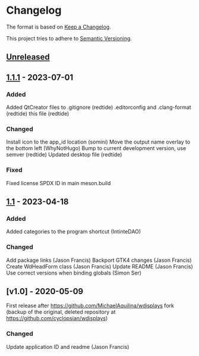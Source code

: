 # Changelog

The format is based on [Keep a Changelog][1].

This project tries to adhere to [Semantic Versioning][2].

## [Unreleased]

## [1.1.1] - 2023-07-01

### Added

Added QtCreator files to .gitignore (redtide)
.editorconfig and .clang-format (redtide)
this file (redtide)

### Changed

Install icon to the app_id location (somini)
Move the output name overlay to the bottom left (WhyNotHugo)
Bump to current development version, use semver (redtide)
Updated desktop file (redtide)

### Fixed

Fixed license SPDX ID in main meson.build

## [1.1] - 2023-04-18

### Added

Added categories to the program shortcut (IntinteDAO)

### Changed

Add package links (Jason Francis)
Backport GTK4 changes (Jason Francis)
Create WdHeadForm class (Jason Francis)
Update README (Jason Francis)
Use correct versions when binding globals (Simon Ser)

## [v1.0] - 2020-05-09

First release after <https://github.com/MichaelAquilina/wdisplays> fork
(backup of the original, deleted repository at <https://github.com/cyclopsian/wdisplays>)

### Changed

Update application ID and readme (Jason Francis)


[1]: https://keepachangelog.com/en/1.0.0/
[2]: https://semver.org/spec/v2.0.0.html

[Unreleased]: https://github.com/artizirk/wdisplays/compare/1.1.1...HEAD
[1.1.1]:  https://github.com/artizirk/wdisplays/compare/1.1...1.1.1
[1.1]: https://github.com/artizirk/wdisplays/compare/1.0...1.1
[1.0]: https://github.com/artizirk/wdisplays/releases/tag/1.0
